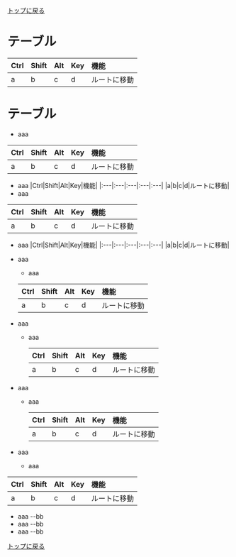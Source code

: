 [トップに戻る](../index.md)

# テーブル
|Ctrl|Shift|Alt|Key|機能|
|:---|:---|:---|:---|:---|
|a|b|c|d|ルートに移動|

# テーブル
- aaa

|Ctrl|Shift|Alt|Key|機能|
|:---|:---|:---|:---|:---|
|a|b|c|d|ルートに移動|

- aaa
|Ctrl|Shift|Alt|Key|機能|
|:---|:---|:---|:---|:---|
|a|b|c|d|ルートに移動|
- aaa

|Ctrl|Shift|Alt|Key|機能|
|:---|:---|:---|:---|:---|
|a|b|c|d|ルートに移動|
- aaa
|Ctrl|Shift|Alt|Key|機能|
|:---|:---|:---|:---|:---|
|a|b|c|d|ルートに移動|

- aaa
	- aaa
	
	|Ctrl|Shift|Alt|Key|機能|
	|:---|:---|:---|:---|:---|
	|a|b|c|d|ルートに移動|
	
- aaa
	- aaa
	
		|Ctrl|Shift|Alt|Key|機能|
		|:---|:---|:---|:---|:---|
		|a|b|c|d|ルートに移動|
	
- aaa
	- aaa

		|Ctrl|Shift|Alt|Key|機能|
		|:---|:---|:---|:---|:---|
		|a|b|c|d|ルートに移動|

- aaa
	- aaa
	
|Ctrl|Shift|Alt|Key|機能|
|:---|:---|:---|:---|:---|
|a|b|c|d|ルートに移動|

- aaa --bb
- aaa \-\-bb
- aaa \--bb

[トップに戻る](../index.md)

